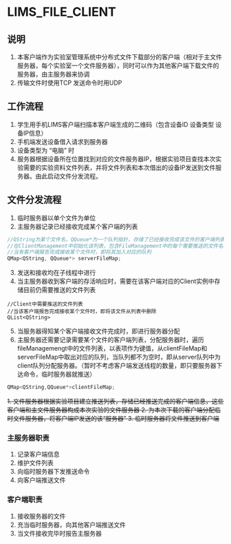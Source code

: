# LIMS_FILE_CLIENT

## 说明
1. 本客户端作为实验室管理系统中分布式文件下载部分的客户端（相对于主文件服务器，每个实验室一个文件服务器），同时可以作为其他客户端下载文件的服务器，由主服务器来协调
2. 传输文件时使用TCP  发送命令时用UDP

## 工作流程
1. 学生用手机LIMS客户端扫描本客户端生成的二维码（包含设备ID  设备类型  设备IP信息）
2. 手机端发送设备借入请求到服务器
3. 设备类型为 “电脑” 时
4. 服务器根据设备所在位置找到对应的文件服务器IP，根据实验项目查找本次实验需要的实验资料文件列表，并将文件列表和本次借出的设备IP发送到文件服务器。由此启动文件分发流程。

## 文件分发流程
1. 临时服务器以单个文件为单位
2. 主服务器记录已经接收完成某个客户端的列表 
```C++
//QString为某个文件名，QQueue*为一个队列指针，存储了已经接收完成该文件的客户端列表
//在ClientManagement中初始化该列表，包含FileManagement中的每个需要推送的文件名
//当有客户端报告完成接收某个文件时，即将其加入对应的队列
QMap<QString, QQueue*> serverFileMap;
```
3. 发送和接收均在子线程中进行
4. 当主服务器收到客户端的存活响应时，需要在该客户端对应的Client实例中存储目前仍需要推送的文件列表
```
//Client中需要推送的文件列表
//当该客户端报告完成接收某个文件时，即将该文件从列表中删除
QList<QString>
```
5. 当服务器得知某个客户端接收文件完成时，即进行服务器分配
6. 主服务器还需要记录需要某个文件的客户端列表，分配服务器时，遍历fileManagemengt中的文件列表，以表项作为键值，从clientFileMap和serverFileMap中取出对应的队列，当队列都不为空时，即从server队列中为client队列分配服务器。（暂时不考虑客户端发送线程的数量，即只要服务器下达命令，临时服务器就推送）
```C++
QMap<QString,QQueue*>clientFileMap;
```







~~1. 文件服务器根据实验项目建立推送列表，存储已经推送完成的客户端信息，这些客户端和主文件服务器构成本次实验的文件服务器
2. 为本次下载的客户端分配临时文件服务器，将客户端IP发送的该“服务器”
3. 临时服务器将文件推送到客户端~~


### 主服务器职责
1. 记录客户端信息
2. 维护文件列表
3. 向临时服务器下发推送命令
4. 向客户端推送文件

### 客户端职责
1. 接收服务器的文件
2. 充当临时服务器，向其他客户端推送文件
3. 当文件接收完毕时报告主服务器
